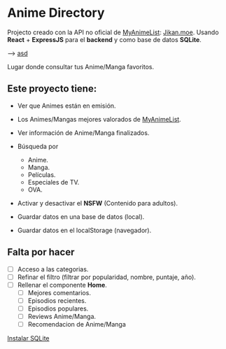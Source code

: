 # Anime Directory
Projecto creado con la API no oficial de [MyAnimeList](https://myanimelist.net/): [Jikan.moe](https://jikan.moe/).
Usando **React** + **ExpressJS** para el **backend** y como base de datos **SQLite**.

--> [asd](https://anime-directory-nu.vercel.app/)

Lugar donde consultar tus Anime/Manga favoritos.

## Este proyecto tiene:

+ Ver que Animes están en emisión.
+ Los Animes/Mangas mejores valorados de [MyAnimeList](https://myanimelist.net/).
+ Ver información de Anime/Manga finalizados.
+ Búsqueda por
	+ Anime.
	+ Manga.
	+ Películas.
	+ Especiales de TV.
	+ OVA.

+ Activar y desactivar el **NSFW** (Contenido para adultos).
+ Guardar datos en una base de datos (local).
+ Guardar datos en el localStorage (navegador).

## Falta por hacer
- [ ] Acceso a las categorias.
- [ ] Refinar el filtro (filtrar por popularidad, nombre, puntaje, año).
- [ ]  Rellenar el componente **Home**.
	- [ ] Mejores comentarios.
	- [ ] Episodios recientes.
	- [ ] Episodios populares.
	- [ ] Reviews Anime/Manga.
	- [ ] Recomendacion de Anime/Manga

[Instalar SQLite](https://github.com/Lauta-dev/anime-directory/blob/main/installSQLite.md)



